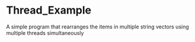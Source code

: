 # Thread_Example
A simple program that rearranges the items in multiple string vectors using multiple threads simultaneously
